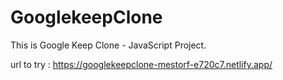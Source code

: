 # GooglekeepClone
This is Google Keep Clone - JavaScript Project.

url to try : https://googlekeepclone-mestorf-e720c7.netlify.app/
